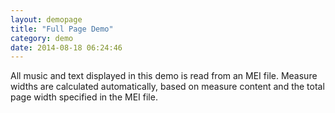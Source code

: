 ```yaml
---
layout: demopage
title: "Full Page Demo"
category: demo
date: 2014-08-18 06:24:46
---
```


<div class="well">
<p>All music and text displayed in this demo is read from an MEI file. Measure 
widths are calculated automatically, based on measure content and the total page width specified in the MEI file.</p>
</div>

<div id="music"></div>

<script>
$.get('{{ site.baseurl }}/xml/TC.PageLayoutAutoWidths.xml', function (meiCode) {
    var viewer = new MSV.Viewer({
          data   : meiCode, 
          target : $('#music'),
          labelMode : 'full'
        });
}, 'xml');
</script>